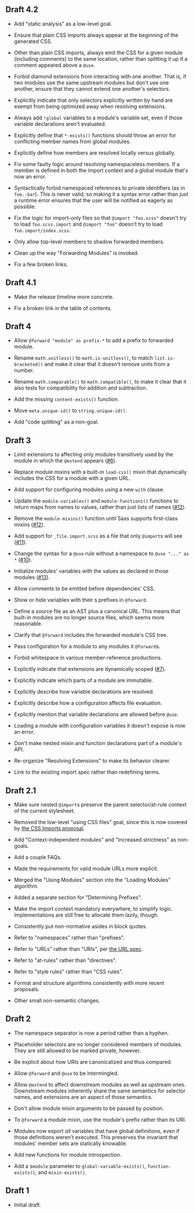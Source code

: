 ## Draft 4.2

* Add "static analysis" as a low-level goal.

* Ensure that plain CSS imports always appear at the beginning of the generated
  CSS.

* Other than plain CSS imports, always emit the CSS for a given module
  (including comments) to the same location, rather than splitting it up if a
  comment appeared above a `@use`.

* Forbid diamond extensions from interacting with one another. That is, if two
  modules use the same upstream modules but don't use one another, ensure that
  they cannot extend one another's selectors.

* Explicitly indicate that only selectors explicitly written by hand are exempt
  from being optimized away when resolving extensions.

* Always add `!global` variables to a module's variable set, even if those
  variable declarations aren't evaluated.

* Explicitly define that `*-exists()` functions should throw an error for
  conflicting member names from global modules.

* Explicitly define how members are resolved locally versus globally.

* Fix some faulty logic around resolving namespaceless members. If a member is
  defined in both the import context and a global module that's now an error.

* Syntactically forbid namespaced references to private identifiers (as in
  `foo.-bar`). This is never valid, so making it a syntax error rather than just
  a runtime error ensures that the user will be notified as eagerly as possible.

* Fix the logic for import-only files so that `@import "foo.scss"` doesn't try
  to load `foo.scss.import` and `@import "foo"` doesn't try to load
  `foo.import/index.scss`.

* Only allow top-level members to shadow forwarded members.
  
* Clean up the way "Forwarding Modules" is invoked.

* Fix a few broken links.

## Draft 4.1

* Make the release timeline more concrete.

* Fix a broken link in the table of contents.

## Draft 4

* Allow `@forward "module" as prefix-*` to add a prefix to forwarded module.

* Rename `math.unitless()` to `math.is-unitless()`, to match
  `list.is-bracketed()` and make it clear that it doesn't remove units from a
  number.

* Rename `math.comparable()` to `math.compatible()`, to make it clear that it
  also tests for compatibility for addition and subtraction.

* Add the missing `content-exists()` function.

* Move `meta.unique-id()` to `string.unique-id()`.

* Add "code splitting" as a non-goal.

## Draft 3

* Limit extensions to affecting only modules transitively used by the module in
  which the `@extend` appears ([#6][]).

  [#6]: https://github.com/sass/language/issues/6

* Replace module mixins with a built-in `load-css()` mixin that dynamically
  includes the CSS for a module with a given URL.

* Add support for configuring modules using a new `with` clause.

* Update the `module-variables()` and `module-functions()` functions to return
  maps from names to values, rather than just lists of names ([#12][]).
  
  [#12]: https://github.com/sass/language/issues/12

* Remove the `module-mixins()` function until Sass supports first-class mixins
  ([#12][]).

* Add support for `_file.import.scss` as a file that only `@import`s will see
  ([#11][]).

  [#11]: https://github.com/sass/language/issues/11

* Change the syntax for a `@use` rule without a namespace to `@use "..." as *`
  ([#10][]).

  [#10]: https://github.com/sass/language/issues/10

* Initialize modules' variables with the values as declared in those modules
  ([#13][]).

  [#13]: https://github.com/sass/language/issues/13

* Allow comments to be emitted before dependencies' CSS.

* Show or hide variables with their `$` prefixes in `@forward`.

* Define a source file as an AST plus a canonical URL. This means that built-in
  modules are no longer source files, which seems more reasonable.

* Clarify that `@forward` includes the forwarded module's CSS tree.

* Pass configuration for a module to any modules it `@forward`s.

* Forbid whitespace in various member-reference productions.

* Explicitly indicate that extensions are dynamically scoped ([#7][]).

  [#7]: https://github.com/sass/language/issues/7

* Explicitly indicate which parts of a module are immutable.

* Explicitly describe how variable declarations are resolved.

* Explicitly describe how a configuration affects file evaluation.

* Explicitly mention that variable declarations are allowed before `@use`.

* Loading a module with configuration variables it doesn't expose is now an
  error.

* Don't make nested mixin and function declarations part of a module's API.

* Re-organize "Resolving Extensions" to make its behavior clearer.

* Link to the existing import spec rather than redefining terms.

## Draft 2.1

* Make sure nested `@import`s preserve the parent selector/at-rule context of
  the current stylesheet.

* Removed the low-level "using CSS files" goal, since this is now covered by
  [the CSS Imports proposal][].

  [the CSS Imports proposal]: ../accepted/css-imports.md

* Add "Context-independent modules" and "Increased strictness" as non-goals.

* Add a couple FAQs.

* Made the requirements for valid module URLs more explicit.

* Merged the "Using Modules" section into the "Loading Modules" algorithm.

* Added a separate section for "Determining Prefixes".

* Make the import context mandatory everywhere, to simplify logic.
  Implementations are still free to allocate them lazily, though.

* Consistently put non-normative asides in block quotes.

* Refer to "namespaces" rather than "prefixes".

* Refer to "URLs" rather than "URIs", per [the URL spec][].

  [the URL spec]: https://url.spec.whatwg.org/#goals

* Refer to "at-rules" rather than "directives".

* Refer to "style rules" rather than "CSS rules".

* Format and structure algorithms consistently with more recent proposals.

* Other small non-semantic changes.

## Draft 2

* The namespace separator is now a period rather than a hyphen.

* Placeholder selectors are no longer considered members of modules. They are
  still allowed to be marked private, however.

* Be explicit about how URIs are canonicalized and thus compared.

* Allow `@forward` and `@use` to be intermingled.

* Allow `@extend` to affect downstream modules as well as upstream ones.
  Downstream modules inherently share the same semantics for selector names, and
  extensions are an aspect of those semantics.

* Don't allow module mixin arguments to be passed by position.

* To `@forward` a module mixin, use the module's prefix rather than its URI.

* Modules now export *all* variables that have global definitions, even if those
  definitions weren't executed. This preserves the invariant that modules'
  member sets are statically knowable.

* Add new functions for module introspection.

* Add a `$module` parameter to `global-variable-exists()`, `function-exists()`,
  and `mixin-exists()`.

## Draft 1

* Initial draft.
